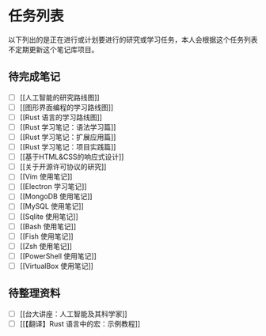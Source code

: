 # 任务列表

以下列出的是正在进行或计划要进行的研究或学习任务，本人会根据这个任务列表不定期更新这个笔记库项目。

## 待完成笔记

- [ ] [[人工智能的研究路线图]]
- [ ] [[图形界面编程的学习路线图]]
- [ ] [[Rust 语言的学习路线图]]
- [ ] [[Rust 学习笔记：语法学习篇]]
- [ ] [[Rust 学习笔记：扩展应用篇]]
- [ ] [[Rust 学习笔记：项目实践篇]]
- [ ] [[基于HTML&CSS的响应式设计]]
- [ ] [[关于开源许可协议的研究]]
- [ ] [[Vim 使用笔记]]
- [ ] [[Electron 学习笔记]]
- [ ] [[MongoDB 使用笔记]]
- [ ] [[MySQL 使用笔记]]
- [ ] [[Sqlite 使用笔记]]
- [ ] [[Bash 使用笔记]]
- [ ] [[Fish 使用笔记]]
- [ ] [[Zsh 使用笔记]]
- [ ] [[PowerShell 使用笔记]]
- [ ] [[VirtualBox 使用笔记]]

## 待整理资料

- [ ] [[台大讲座：人工智能及其科学家]]
- [ ] [[【翻译】Rust 语言中的宏：示例教程]]
